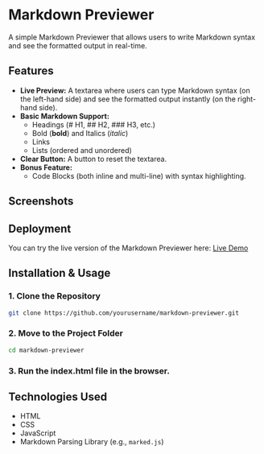 # Markdown Previewer

A simple Markdown Previewer that allows users to write Markdown syntax and see the formatted output in real-time.

## Features

- **Live Preview:** A textarea where users can type Markdown syntax (on the left-hand side) and see the formatted output instantly (on the right-hand side).
- **Basic Markdown Support:**
  - Headings (# H1, ## H2, ### H3, etc.)
  - Bold (**bold**) and Italics (_italic_)
  - Links
  - Lists (ordered and unordered)
- **Clear Button:** A button to reset the textarea.
- **Bonus Feature:**
  - Code Blocks (both inline and multi-line) with syntax highlighting.

## Screenshots

## Deployment

You can try the live version of the Markdown Previewer here:
[Live Demo](https://your-deployment-link.com)

## Installation & Usage

### 1. Clone the Repository

```sh
git clone https://github.com/yourusername/markdown-previewer.git
```

### 2. Move to the Project Folder
```sh
cd markdown-previewer
```

### 3. Run the index.html file in the browser.


## Technologies Used

- HTML
- CSS
- JavaScript
- Markdown Parsing Library (e.g., `marked.js`)
